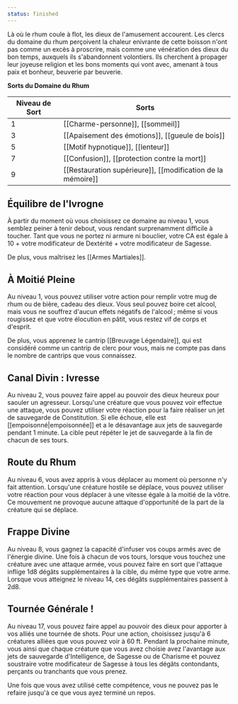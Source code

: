 ```yaml
---
status: finished
---
```

Là où le rhum coule à flot, les dieux de l'amusement accourent. Les clercs du domaine du rhum perçoivent la chaleur enivrante de cette boisson n'ont pas comme un excès à proscrire, mais comme une vénération des dieux du bon temps, auxquels ils s'abandonnent volontiers. Ils cherchent à propager leur joyeuse religion et les bons moments qui vont avec, amenant à tous paix et bonheur, beuverie par beuverie.

**Sorts du Domaine du Rhum**

| Niveau de Sort | Sorts                                                       |
| -------------- | ----------------------------------------------------------- |
| 1              | [[Charme-personne]], [[sommeil]]                            |
| 3              | [[Apaisement des émotions]], [[gueule de bois]]             |
| 5              | [[Motif hypnotique]], [[lenteur]]                           |
| 7              | [[Confusion]], [[protection contre la mort]]                |
| 9              | [[Restauration supérieure]], [[modification de la mémoire]] |

## Équilibre de l'Ivrogne

À partir du moment où vous choisissez ce domaine au niveau 1, vous semblez peiner à tenir debout, vous rendant surprenamment difficile à toucher. Tant que vous ne portez ni armure ni bouclier, votre CA est égale à 10 + votre modificateur de Dextérité + votre modificateur de Sagesse.

De plus, vous maîtrisez les [[Armes Martiales]].

## À Moitié Pleine

Au niveau 1, vous pouvez utiliser votre action pour remplir votre mug de rhum ou de bière, cadeau des dieux. Vous seul pouvez boire cet alcool, mais vous ne souffrez d'aucun effets négatifs de l'alcool ; même si vous rougissez et que votre élocution en pâtit, vous restez vif de corps et d'esprit.

De plus, vous apprenez le cantrip [[Breuvage Légendaire]], qui est considéré comme un cantrip de clerc pour vous, mais ne compte pas dans le nombre de cantrips que vous connaissez.

## Canal Divin : Ivresse

Au niveau 2, vous pouvez faire appel au pouvoir des dieux heureux pour saouler un agresseur. Lorsqu'une créature que vous pouvez voir effectue une attaque, vous pouvez utiliser votre réaction pour la faire réaliser un jet de sauvegarde de Constitution. Si elle échoue, elle est [[empoisonné|empoisonnée]] et a le désavantage aux jets de sauvegarde pendant 1 minute. La cible peut répéter le jet de sauvegarde à la fin de chacun de ses tours.

## Route du Rhum
Au niveau 6, vous avez appris à vous déplacer au moment où personne n'y fait attention. Lorsqu'une créature hostile se déplace, vous pouvez utiliser votre réaction pour vous déplacer à une vitesse égale à la moitié de la vôtre. Ce mouvement ne provoque aucune attaque d'opportunité de la part de la créature qui se déplace.

## Frappe Divine
Au niveau 8, vous gagnez la capacité d'infuser vos coups armés avec de l'énergie divine. Une fois à chacun de vos tours, lorsque vous touchez une créature avec une attaque armée, vous pouvez faire en sort que l'attaque inflige 1d8 dégâts supplémentaires à la cible, du même type que votre arme. Lorsque vous atteignez le niveau 14, ces dégâts supplémentaires passent à 2d8.

## Tournée Générale !
Au niveau 17, vous pouvez faire appel au pouvoir des dieux pour apporter à vos alliés une tournée de shots. Pour une action, choisissez jusqu'à 6 créatures alliées que vous pouvez voir à 60 ft. Pendant la prochaine minute, vous ainsi que chaque créature que vous avez choisie avez l'avantage aux jets de sauvegarde d'Intelligence, de Sagesse ou de Charisme et pouvez soustraire votre modificateur de Sagesse à tous les dégâts contondants, perçants ou tranchants que vous prenez.

Une fois que vous avez utilisé cette compétence, vous ne pouvez pas le refaire jusqu'à ce que vous ayez terminé un repos.
